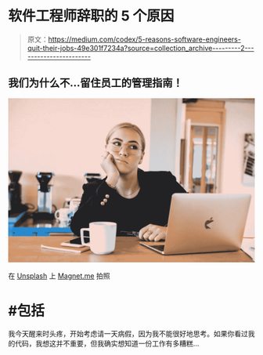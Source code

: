 # 软件工程师辞职的 5 个原因

> 原文：<https://medium.com/codex/5-reasons-software-engineers-quit-their-jobs-49e301f7234a?source=collection_archive---------2----------------------->

## 我们为什么不…留住员工的管理指南！

![](img/a74da6952e6c33e48cf10691894bbe63.png)

在 [Unsplash](https://unsplash.com/s/photos/bored-office?utm_source=unsplash&utm_medium=referral&utm_content=creditCopyText) 上 [Magnet.me](https://unsplash.com/@magnetme?utm_source=unsplash&utm_medium=referral&utm_content=creditCopyText) 拍照

# #包括

我今天醒来时头疼，开始考虑请一天病假，因为我不能很好地思考。如果你看过我的代码，我想这并不重要，但我确实想知道一份工作有多糟糕…